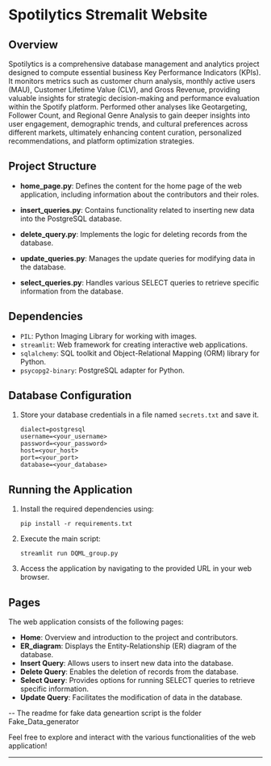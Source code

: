 # Spotilytics Stremalit Website

## Overview
Spotilytics is a comprehensive database management and analytics project designed to compute essential business Key Performance Indicators (KPIs). It monitors metrics such as customer churn analysis, monthly active users (MAU), Customer Lifetime Value (CLV), and Gross Revenue, providing valuable insights for strategic decision-making and performance evaluation within the Spotify platform. Performed other analyses like Geotargeting, Follower Count, and Regional Genre Analysis to gain deeper insights into user engagement, demographic trends, and cultural preferences across different markets, ultimately enhancing content curation, personalized recommendations, and platform optimization strategies.

## Project Structure
- **home_page.py**: Defines the content for the home page of the web application, including information about the contributors and their roles.

- **insert_queries.py**: Contains functionality related to inserting new data into the PostgreSQL database.

- **delete_query.py**: Implements the logic for deleting records from the database.

- **update_queries.py**: Manages the update queries for modifying data in the database.

- **select_queries.py**: Handles various SELECT queries to retrieve specific information from the database.

## Dependencies
- `PIL`: Python Imaging Library for working with images.
- `streamlit`: Web framework for creating interactive web applications.
- `sqlalchemy`: SQL toolkit and Object-Relational Mapping (ORM) library for Python.
- `psycopg2-binary`: PostgreSQL adapter for Python.

## Database Configuration
1. Store your database credentials in a file named `secrets.txt` and save it. 
   ```
   dialect=postgresql
   username=<your_username>
   password=<your_password>
   host=<your_host>
   port=<your_port>
   database=<your_database>
   ```

## Running the Application
1. Install the required dependencies using:
   ```
   pip install -r requirements.txt
   ```

2. Execute the main script:
   ```
   streamlit run DQML_group.py
   ```

3. Access the application by navigating to the provided URL in your web browser.

## Pages
The web application consists of the following pages:

- **Home**: Overview and introduction to the project and contributors.
- **ER_diagram**: Displays the Entity-Relationship (ER) diagram of the database.
- **Insert Query**: Allows users to insert new data into the database.
- **Delete Query**: Enables the deletion of records from the database.
- **Select Query**: Provides options for running SELECT queries to retrieve specific information.
- **Update Query**: Facilitates the modification of data in the database.




-- The readme for fake data geneartion script is the folder Fake_Data_generator


Feel free to explore and interact with the various functionalities of the web application!

---

